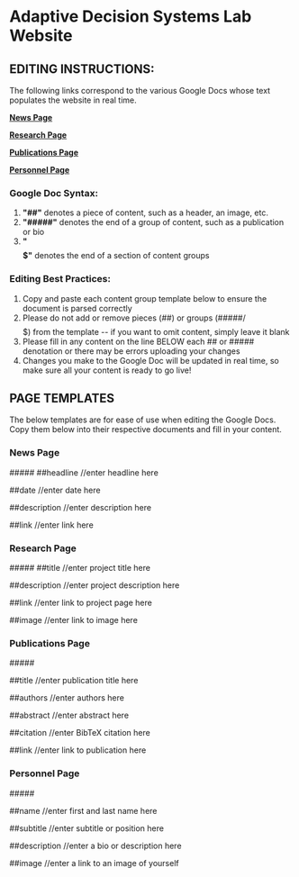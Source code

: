 # Adaptive Decision Systems Lab Website

## EDITING INSTRUCTIONS:
The following links correspond to the various Google Docs whose text populates the website in real time.

[**News Page**](https://docs.google.com/document/d/1Rdm4961Shwz-_J6kVqRcYmdPRxjoSYab1yifatcp6Cw/edit)

[**Research Page**](https://docs.google.com/document/d/14E0wnRDqAnHDi27io7_F4D8PXeFpB_eSRp15Qu-E7-o/edit)

[**Publications Page**](https://docs.google.com/document/d/1O3gitlWPBx8suBZGNwb-vQ1TlhwNE89wVqMKfvfdoK8/edit)

[**Personnel Page**](https://docs.google.com/document/d/16BLT0Bz6hM8_I_Z5rcyg9bIiVWODLZOmjFooYIR-ZWo/edit)


### Google Doc Syntax:
1. **"##"** denotes a piece of content, such as a header, an image, etc.
2. **"#####"** denotes the end of a group of content, such as a publication or bio
3. **"$$$$$"** denotes the end of a section of content groups

### Editing Best Practices:
1. Copy and paste each content group template below to ensure the document is parsed correctly
2. Please do not add or remove pieces (##) or groups (#####/$$$$$) from the template -- if you want to omit content, simply leave it blank
3. Please fill in any content on the line BELOW each ## or ##### denotation or there may be errors uploading your changes 
4. Changes you make to the Google Doc will be updated in real time, so make sure all your content is ready to go live!

## PAGE TEMPLATES
The below templates are for ease of use when editing the Google Docs. Copy them below into their respective documents and fill in your content.

### News Page

\#####
##headline
//enter headline here

##date
//enter date here

##description
//enter description here

##link
//enter link here

### Research Page

\#####
##title
//enter project title here

##description
//enter project description here

##link
//enter link to project page here

##image
//enter link to image here

### Publications Page

\#####

##title
//enter publication title here

##authors
//enter authors here

##abstract
//enter abstract here

##citation
//enter BibTeX citation here

##link
//enter link to publication here


### Personnel Page

\#####

##name
//enter first and last name here

##subtitle
//enter subtitle or position here

##description
//enter a bio or description here

##image
//enter a link to an image of yourself
